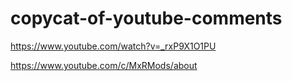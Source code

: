 # copycat-of-youtube-comments



https://www.youtube.com/watch?v=_rxP9X1O1PU


https://www.youtube.com/c/MxRMods/about
